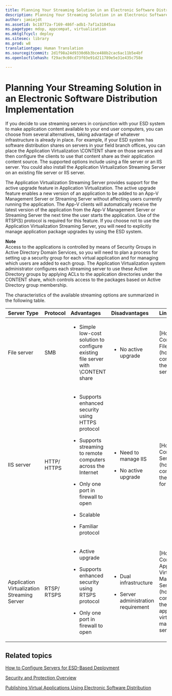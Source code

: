 ```yaml
---
title: Planning Your Streaming Solution in an Electronic Software Distribution Implementation
description: Planning Your Streaming Solution in an Electronic Software Distribution Implementation
author: jamiejdt
ms.assetid: bc18772a-f169-486f-adb1-7af1a31845aa
ms.pagetype: mdop, appcompat, virtualization
ms.mktglfcycl: deploy
ms.sitesec: library
ms.prod: w8
translationtype: Human Translation
ms.sourcegitcommit: 2d1f98a24d9330d6b3bce488b2cac6ac11b5e4bf
ms.openlocfilehash: f29ac9c08cd73f03e91d211789e5e31e435c758e

---
```



# Planning Your Streaming Solution in an Electronic Software Distribution Implementation


If you decide to use streaming servers in conjunction with your ESD system to make application content available to your end user computers, you can choose from several alternatives, taking advantage of whatever infrastructure is already in place. For example, if your ESD system has software distribution shares on servers in your field branch offices, you can place the Application Virtualization \\CONTENT share on those servers and then configure the clients to use that content share as their application content source. The supported options include using a file server or an IIS server. You could also install the Application Virtualization Streaming Server on an existing file server or IIS server.

The Application Virtualization Streaming Server provides support for the active upgrade feature in Application Virtualization. The active upgrade feature enables a new version of an application to be added to an App-V Management Server or Streaming Server without affecting users currently running the application. The App-V clients will automatically receive the latest version of the application from the App-V Management Server or Streaming Server the next time the user starts the application. Use of the RTSP(S) protocol is required for this feature. If you choose not to use the Application Virtualization Streaming Server, you will need to explicitly manage application package upgrades by using the ESD system.

**Note**  
Access to the applications is controlled by means of Security Groups in Active Directory Domain Services, so you will need to plan a process for setting up a security group for each virtual application and for managing which users are added to each group. The Application Virtualization system administrator configures each streaming server to use these Active Directory groups by applying ACLs to the application directories under the CONTENT share, which controls access to the packages based on Active Directory group membership.

 

The characteristics of the available streaming options are summarized in the following table.

<table>
<colgroup>
<col width="20%" />
<col width="20%" />
<col width="20%" />
<col width="20%" />
<col width="20%" />
</colgroup>
<thead>
<tr class="header">
<th align="left">Server Type</th>
<th align="left">Protocol</th>
<th align="left">Advantages</th>
<th align="left">Disadvantages</th>
<th align="left">Links</th>
</tr>
</thead>
<tbody>
<tr class="odd">
<td align="left"><p>File server</p></td>
<td align="left"><p>SMB</p></td>
<td align="left"><ul>
<li><p>Simple low-cost solution to configure existing file server with \CONTENT share</p></li>
</ul></td>
<td align="left"><ul>
<li><p>No active upgrade</p></li>
</ul></td>
<td align="left"><p>[How to Configure the File Server](how-to-configure-the-file-server.md)</p></td>
</tr>
<tr class="even">
<td align="left"><p>IIS server</p></td>
<td align="left"><p>HTTP/ HTTPS</p></td>
<td align="left"><ul>
<li><p>Supports enhanced security using HTTPS protocol</p></li>
<li><p>Supports streaming to remote computers across the Internet</p></li>
<li><p>Only one port in firewall to open</p></li>
<li><p>Scalable</p></li>
<li><p>Familiar protocol</p></li>
</ul></td>
<td align="left"><ul>
<li><p>Need to manage IIS</p></li>
<li><p>No active upgrade</p></li>
</ul></td>
<td align="left"><p>[How to Configure the Server for IIS](how-to-configure-the-server-for-iis.md)</p></td>
</tr>
<tr class="odd">
<td align="left"><p>Application Virtualization Streaming Server</p></td>
<td align="left"><p>RTSP/ RTSPS</p></td>
<td align="left"><ul>
<li><p>Active upgrade</p></li>
<li><p>Supports enhanced security using RTSPS protocol</p></li>
<li><p>Only one port in firewall to open</p></li>
</ul></td>
<td align="left"><ul>
<li><p>Dual infrastructure</p></li>
<li><p>Server administration requirement</p></li>
</ul></td>
<td align="left"><p>[How to Configure the Application Virtualization Management Servers](how-to-configure-the-application-virtualization-management-servers.md)</p></td>
</tr>
</tbody>
</table>

 

## Related topics


[How to Configure Servers for ESD-Based Deployment](how-to-configure-servers-for-esd-based-deployment.md)

[Security and Protection Overview](security-and-protection-overview.md)

[Publishing Virtual Applications Using Electronic Software Distribution](publishing-virtual-applications-using-electronic-software-distribution.md)

 

 








<!--HONumber=Jun16_HO4-->


